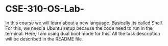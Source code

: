 # CSE-310-OS-Lab-
In this course we will learn about a new language. Basically its called Shell. For this, we need a Ubuntu setup because the code need to run in the terminal. Here, I am using dual boot mode for this. All the task description will be described in the README file.
